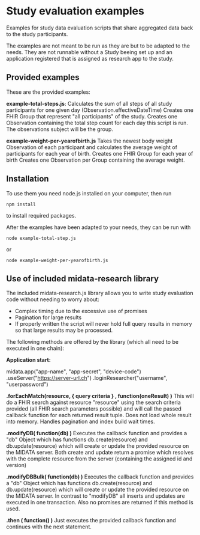 # Study evaluation examples

Examples for study data evaluation scripts that share aggregated data back to
the study participants.

The examples are not meant to be run as they are but to be adapted to the needs. They are not runnable without a Study beeing
set up and an application registered that is assigned as research app to the study. 

## Provided examples

These are the provided examples:

**example-total-steps.js**: 
Calculates the sum of all steps of all study participants for one given day (Observation.effectiveDateTime)
Creates one FHIR Group that represent "all participants" of the study.
Creates one Observation containing the total step count for each day this script is run. The observations subject will be the group. 

**example-weight-per-yearofbirth.js**
Takes the newest body weight Observation of each participant and calculates the average weight of participants for each year of birth.
Creates one FHIR Group for each year of birth
Creates one Observation per Group containing the average weight.

## Installation

To use them you need node.js installed on your computer, then run

`npm install`

to install required packages.

After the examples have been adapted to your needs, they can be run with

`node example-total-step.js`

or

`node example-weight-per-yearofbirth.js`

## Use of included midata-research library

The included midata-research.js library allows you to write study evaluation code without needing to worry about:
* Complex timing due to the excessive use of promises
* Pagination for large results
* If properly written the script will never hold full query results in memory so that large results may be processed.

The following methods are offered by the library (which all need to be executed in one chain):

**Application start:**

midata.app("app-name", "app-secret", "device-code")
.useServer("https://server-url.ch")
.loginResearcher("username", "userpassword")

**.forEachMatch(resource, { query criteria } , function(oneResult) )**
This will do a FHIR search against resource "resource" using the search criteria provided (all FHIR search parameters possible)
and will call the passed callback function for each returned result tuple.
Does not load whole result into memory. Handles pagination and index build wait times.

**.modifyDB( function(db) )**
Executes the callback function and provides a "db" Object which has functions
db.create(resource) and db.update(resource) which will create or update the provided resource on the MIDATA server.
Both create and update return a promise which resolves with the complete resource from the server (containing the assigned id and version)

**.modifyDBBulk( function(db) )**
Executes the callback function and provides a "db" Object which has functions
db.create(resource) and db.update(resource) which will create or update the provided resource on the MIDATA server.
In contrast to "modifyDB" all inserts and updates are executed in one transaction. Also no promises are returned if this method is used.

**.then ( function() )**
Just executes the provided callback function and continues with the next statement.
